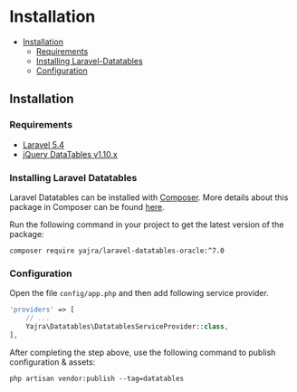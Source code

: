 # Installation

- [Installation](#installation)
	- [Requirements](#requirements)
    - [Installing Laravel-Datatables](#installing-laravel-datatables-oracle)
    - [Configuration](#configuration)

<a name="installation"></a>
## Installation

<a name="requirements"></a>
### Requirements

- [Laravel 5.4](https://github.com/laravel/framework)
- [jQuery DataTables v1.10.x](http://datatables.net/)

<a name="installing-laravel-datatables-oracle"></a>
### Installing Laravel Datatables

Laravel Datatables can be installed with [Composer](http://getcomposer.org/doc/00-intro.md). More details about this package in Composer can be found [here](https://packagist.org/packages/yajra/laravel-datatables-oracle).

Run the following command in your project to get the latest version of the package:

```
composer require yajra/laravel-datatables-oracle:^7.0
```

<a name="configuration"></a>
### Configuration

Open the file ```config/app.php``` and then add following service provider.

```php
'providers' => [
    // ...
    Yajra\Datatables\DatatablesServiceProvider::class,
],
```

After completing the step above, use the following command to publish configuration & assets:

```
php artisan vendor:publish --tag=datatables
```

